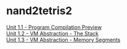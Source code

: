 # nand2tetris2

[Unit 1.1 - Program Compilation Preview](https://www.youtube.com/watch?v=E28KczysecE)\
[Unit 1.2 - VM Abstraction - The Stack](https://www.youtube.com/watch?v=zldqSN7YfY8)\
[Unit 1.3 - VM Abstraction - Memory Segments](https://www.youtube.com/watch?v=HKpLKqIMf5g)

